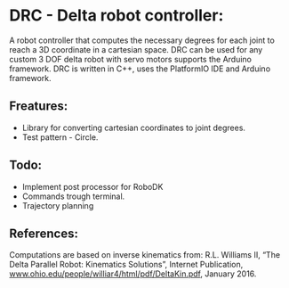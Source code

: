 # DRC - Delta robot controller:
A robot controller that computes the necessary degrees for each joint to reach a 3D coordinate in a cartesian space.
DRC can be used for any custom 3 DOF delta robot with servo motors supports the Arduino framework.
DRC is written in C++, uses the PlatformIO IDE and Arduino framework.
## Freatures:
* Library for converting cartesian coordinates to joint degrees.
* Test pattern - Circle.
## Todo:
* Implement post processor for RoboDK
* Commands trough terminal.
* Trajectory planning
## References:
Computations are based on inverse kinematics from:
R.L. Williams II, “The Delta Parallel Robot: Kinematics Solutions”, Internet Publication,
www.ohio.edu/people/williar4/html/pdf/DeltaKin.pdf, January 2016. 
